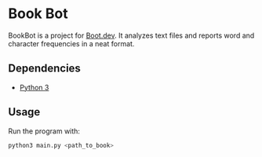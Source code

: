 # Book Bot

BookBot is a project for [Boot.dev](https://www.boot.dev).
It analyzes text files and reports word and character frequencies in a neat format.

## Dependencies

- [Python 3](https://www.python.org/downloads/)

## Usage

Run the program with:

```bash
python3 main.py <path_to_book>
